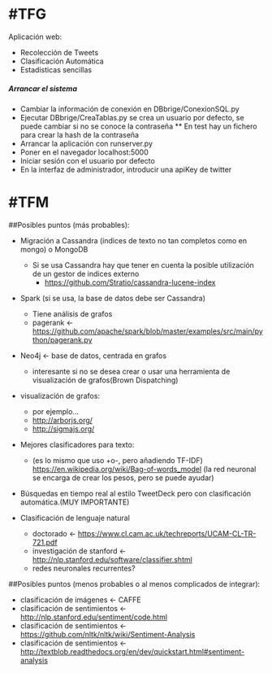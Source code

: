 #TFG
===
Aplicación web:
* Recolección de Tweets
* Clasificación Automática
* Estadisticas sencillas

##### Arrancar el sistema
* Cambiar la información de conexión en DBbrige/ConexionSQL.py
* Ejecutar DBbrige/CreaTablas.py se crea un usuario por defecto, se puede cambiar si no se conoce la contraseña
** En test hay un fichero para crear la hash de la contraseña
* Arrancar la aplicación con runserver.py
* Poner en el navegador localhost:5000
* Iniciar sesión con el usuario por defecto
* En la interfaz de administrador, introducir una apiKey de twitter


#TFM
===
##Posibles puntos (más probables):
* Migración a Cassandra (índices de texto no tan completos como en mongo) o MongoDB
	* Si se usa Cassandra hay que tener en cuenta la posible utilización de un gestor de indices externo
		* https://github.com/Stratio/cassandra-lucene-index 
* Spark (si se usa, la base de datos debe ser Cassandra)
	* Tiene análisis de grafos
	* pagerank <- https://github.com/apache/spark/blob/master/examples/src/main/python/pagerank.py
* Neo4j <- base de datos, centrada en grafos
	* interesante si no se desea crear o usar una herramienta de visualización de grafos(Brown Dispatching)

* visualización de grafos:
	* por ejemplo...
	* http://arborjs.org/
	* http://sigmajs.org/

* Mejores clasificadores para texto:
	* (es lo mismo que uso +o-, pero añadiendo TF-IDF) https://en.wikipedia.org/wiki/Bag-of-words_model (la red neuronal se encarga de crear los pesos, pero se puede ayudar)

* Búsquedas en tiempo real al estilo TweetDeck pero con clasificación automática.(MUY IMPORTANTE)

* Clasificación de lenguaje natural
	* doctorado <- https://www.cl.cam.ac.uk/techreports/UCAM-CL-TR-721.pdf
	* investigación de stanford <- http://nlp.stanford.edu/software/classifier.shtml
	* redes neuronales recurrentes?

##Posibles puntos (menos probables o al menos complicados de integrar):
* clasificación de imágenes <- CAFFE
* clasificación de sentimientos <- http://nlp.stanford.edu/sentiment/code.html
* clasificación de sentimientos <- https://github.com/nltk/nltk/wiki/Sentiment-Analysis
* clasificación de sentimientos <- http://textblob.readthedocs.org/en/dev/quickstart.html#sentiment-analysis


